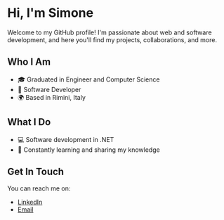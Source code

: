 # Hi, I'm Simone

Welcome to my GitHub profile! I'm passionate about web and software development, and here you'll find my projects, collaborations, and more.

## Who I Am

- 🎓 Graduated in Engineer and Computer Science
- 💼 Software Developer
- 🌍 Based in Rimini, Italy

## What I Do

- 💻 Software development in .NET
- 📖 Constantly learning and sharing my knowledge

## Get In Touch

You can reach me on:

- [LinkedIn](https://www.linkedin.com/in/simone-redighieri-b4aa31252)
- [Email](mailto:simonedode10@gmail.com)

<!---
## Github Stats-->

<!---[![My GitHub Stats](https://github-readme-stats.vercel.app/api/?username=simonedode&count_private=true&theme=tokyonight&showicons=true&hide=)]()-->
<!---[![My GitHub Language Stats](https://github-readme-stats.vercel.app/api/top-langs/?username=simonedode&langs_count=3&theme=tokyonight)]()-->
